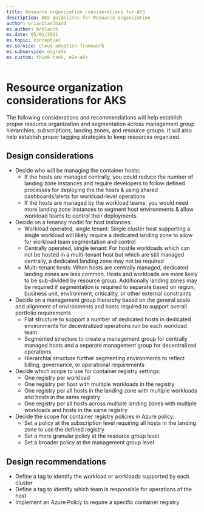 ```yaml
---
title: Resource organization considerations for AKS
description: AKS guidelines for Resource organization
author: brianblanchard
ms.author: brblanch
ms.date: 05/01/2021
ms.topic: conceptual
ms.service: cloud-adoption-framework
ms.subservice: migrate
ms.custom: think-tank, e2e-aks
---
```


# Resource organization considerations for AKS

The following considerations and recommendations will help establish proper resource organization and segmentation across management group hierarchies, subscriptions, landing zones, and resource groups. It will also help establish proper tagging strategies to keep resources organized.

## Design considerations

- Decide who will be managing the container hosts:
    - If the hosts are managed centrally, you could reduce the number of landing zone instances and require developers to follow defined processes for deploying the the hosts & using shared dashboards/alerts for workload-level operations
    - If the hosts are managed by the workload teams, you would need more landing zone instances to segment host environments & allow workload teams to control their deployments.
- Decide on a tenancy model for host instances:
    - Workload operated, single tenant: Single cluster host supporting a single workload will likely require a dedicated landing zone to allow for workload team segmentation and control
    - Centrally operated, single tenant: For hostile workloads which can not be hosted in a multi-tenant host but which are still managed centrally, a dedicated landing zone may not be required
    - Multi-tenant hosts: When hosts are centrally managed, dedicated landing zones are less common. Hosts and workloads are more likely to be sub-divided by resource group. Additionally landing zones may be required if segmentation is required to separate based on region, business unit, environment, criticality, or other external constraints
- Decide on a management group hierarchy based on the general scale and alignment of environments and hosts required to support overall portfolio requirements
    - Flat structure to support a number of dedicated hosts in dedicated environments for decentralized operations run be each workload team
    - Segmented structure to create a management group for centrally managed hosts and a seperate management group for decentralized operations
    - Hierarchial structure further segmenting environments to reflect billing, governance, or operational requirements 
- Decide which scope to use for container registry settings:
    - One registry per workload
    - One registry per host with multiple workloads in the registry
    - One registry per all hosts in the landing zone with multiple workloads and hosts in the same registry
    - One registry per all hosts across multiple landing zones with multiple workloads and hosts in the same registry
- Decide the scope for container registry policies in Azure policy:
    - Set a policy at the subscription level requiring all hosts in the landing zone to use the defined registry
    - Set a more granular policy at the resource group level
    - Set a broader policy at the management group level

## Design recommendations

- Define a tag to identify the workload or workloads supported by each cluster
- Define a tag to identify which team is responsible for operations of the host
- Implement an Azure Policy to require a specific container registry
